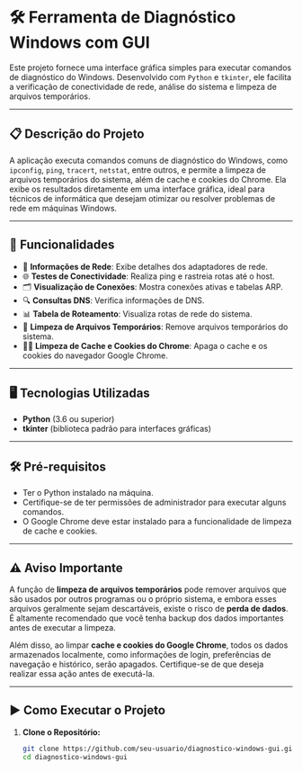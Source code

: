 # 🛠️ **Ferramenta de Diagnóstico Windows com GUI**

Este projeto fornece uma interface gráfica simples para executar comandos de diagnóstico do Windows. Desenvolvido com `Python` e `tkinter`, ele facilita a verificação de conectividade de rede, análise do sistema e limpeza de arquivos temporários.

---

## 📋 **Descrição do Projeto**

A aplicação executa comandos comuns de diagnóstico do Windows, como `ipconfig`, `ping`, `tracert`, `netstat`, entre outros, e permite a limpeza de arquivos temporários do sistema, além de cache e cookies do Chrome. Ela exibe os resultados diretamente em uma interface gráfica, ideal para técnicos de informática que desejam otimizar ou resolver problemas de rede em máquinas Windows.

---

## 🚀 **Funcionalidades**

- 📡 **Informações de Rede**: Exibe detalhes dos adaptadores de rede.
- 🌐 **Testes de Conectividade**: Realiza ping e rastreia rotas até o host.
- 🗂️ **Visualização de Conexões**: Mostra conexões ativas e tabelas ARP.
- 🔍 **Consultas DNS**: Verifica informações de DNS.
- 📊 **Tabela de Roteamento**: Visualiza rotas de rede do sistema.
- 🧹 **Limpeza de Arquivos Temporários**: Remove arquivos temporários do sistema.
- 🧑‍💻 **Limpeza de Cache e Cookies do Chrome**: Apaga o cache e os cookies do navegador Google Chrome.

---

## 🖥️ **Tecnologias Utilizadas**

- **Python** (3.6 ou superior)
- **tkinter** (biblioteca padrão para interfaces gráficas)

---

## 🛠️ **Pré-requisitos**

- Ter o Python instalado na máquina.
- Certifique-se de ter permissões de administrador para executar alguns comandos.
- O Google Chrome deve estar instalado para a funcionalidade de limpeza de cache e cookies.

---

## ⚠️ **Aviso Importante**

A função de **limpeza de arquivos temporários** pode remover arquivos que são usados por outros programas ou o próprio sistema, e embora esses arquivos geralmente sejam descartáveis, existe o risco de **perda de dados**. É altamente recomendado que você tenha backup dos dados importantes antes de executar a limpeza.

Além disso, ao limpar **cache e cookies do Google Chrome**, todos os dados armazenados localmente, como informações de login, preferências de navegação e histórico, serão apagados. Certifique-se de que deseja realizar essa ação antes de executá-la.

---

## ▶️ **Como Executar o Projeto**

1. **Clone o Repositório:**
   ```bash
   git clone https://github.com/seu-usuario/diagnostico-windows-gui.git
   cd diagnostico-windows-gui
